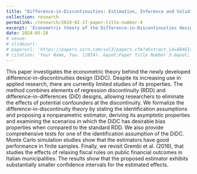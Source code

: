 ```yaml
---
title: "Difference-in-Discontinuities: Estimation, Inference and Validity Tests"
collection: research
permalink: /research/2024-02-17-paper-title-number-4
excerpt: 'Econometric theory of the Difference-in-Discontinuities design.'
date: 2024-05-28
# venue: 
# slidesurl:
# paperurl: 'https://papers.ssrn.com/sol3/papers.cfm?abstract_id=4846141'
# citation: 'Your Name, You. (2024). &quot;Paper Title Number 3.&quot; <i>GitHub Journal of Bugs</i>. 1(3).'
---
```


This paper investigates the econometric theory behind the newly developed difference-in-discontinuities design (DiDC). Despite its increasing use in applied research, there are currently limited studies of its properties. The method combines elements of regression discontinuity (RDD) and difference-in-differences (DiD) designs, allowing researchers to eliminate the effects of potential confounders at the discontinuity. We formalize the difference-in-discontinuity theory by stating the identification assumptions and proposing a nonparametric estimator, deriving its asymptotic properties and examining the scenarios in which the DiDC has desirable bias properties when compared to the standard RDD. We also provide comprehensive tests for one of the identification assumption of the DiDC. Monte Carlo simulation studies show that the estimators have good performance in finite samples. Finally, we revisit Grembi et al. (2016), that studies the effects of relaxing fiscal rules on public financial outcomes in Italian municipalities. The results show that the proposed estimator exhibits substantially smaller confidence intervals for the estimated effects.


